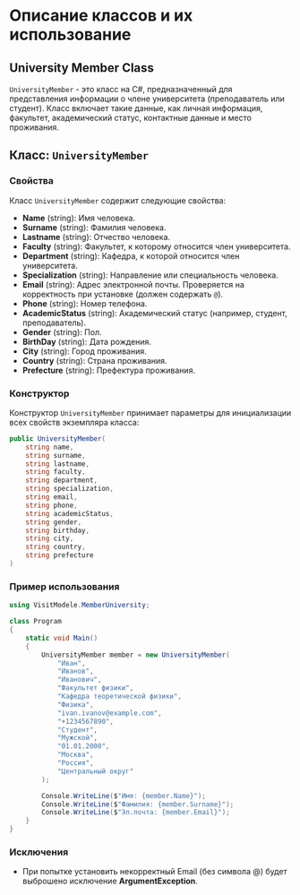 # Описание классов и их использование

## University Member Class

`UniversityMember` - это класс на C#, предназначенный для представления информации о члене университета (преподаватель или студент). Класс включает такие данные, как личная информация, факультет, академический статус, контактные данные и место проживания.

## Класс: `UniversityMember`

### Свойства

Класс `UniversityMember` содержит следующие свойства:

- **Name** (string): Имя человека.
- **Surname** (string): Фамилия человека.
- **Lastname** (string): Отчество человека.
- **Faculty** (string): Факультет, к которому относится член университета.
- **Department** (string): Кафедра, к которой относится член университета.
- **Specialization** (string): Направление или специальность человека.
- **Email** (string): Адрес электронной почты. Проверяется на корректность при установке (должен содержать `@`).
- **Phone** (string): Номер телефона.
- **AcademicStatus** (string): Академический статус (например, студент, преподаватель).
- **Gender** (string): Пол.
- **BirthDay** (string): Дата рождения.
- **City** (string): Город проживания.
- **Country** (string): Страна проживания.
- **Prefecture** (string): Префектура проживания.

### Конструктор

Конструктор `UniversityMember` принимает параметры для инициализации всех свойств экземпляра класса:

```csharp
public UniversityMember(
    string name,
    string surname,
    string lastname,
    string faculty,
    string department,
    string specialization,
    string email,
    string phone,
    string academicStatus,
    string gender,
    string birthday,
    string city,
    string country,
    string prefecture
)
```

### Пример использования
```csharp
using VisitModele.MemberUniversity;

class Program
{
    static void Main()
    {
        UniversityMember member = new UniversityMember(
            "Иван",
            "Иванов",
            "Иванович",
            "Факультет физики",
            "Кафедра теоретической физики",
            "Физика",
            "ivan.ivanov@example.com",
            "+1234567890",
            "Студент",
            "Мужской",
            "01.01.2000",
            "Москва",
            "Россия",
            "Центральный округ"
        );

        Console.WriteLine($"Имя: {member.Name}");
        Console.WriteLine($"Фамилия: {member.Surname}");
        Console.WriteLine($"Эл.почта: {member.Email}");
    }
}
```


### Исключения
- При попытке установить некорректный Email (без символа @) будет выброшено исключение **ArgumentException**.
